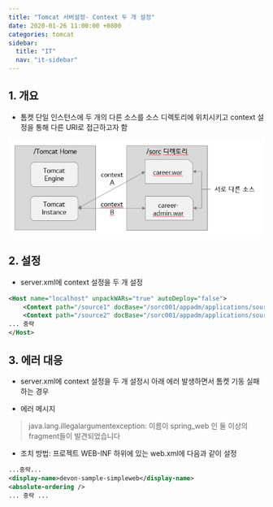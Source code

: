 ```yaml
---
title: "Tomcat 서버설정- Context 두 개 설정"
date: 2020-01-26 11:00:00 +0800
categories: tomcat
sidebar:
  title: "IT"
  nav: "it-sidebar"
---
```

## 1. 개요
- 톰켓 단일 인스턴스에 두 개의 다른 소스를 소스 디렉토리에 위치시키고 context 설정을 통해
다른 URI로 접근하고자 함

![context](/assets/images/tomcat/tomcat-context001.png)

## 2. 설정
- server.xml에 context 설정을 두 개 설정

```xml
<Host name="localhost" unpackWARs="true" autoDeploy="false">
    <Context path="/source1" docBase="/sorc001/appadm/applications/source1.war" reloadable="false" privileged="true"/>
    <Context path="/source2" docBase="/sorc001/appadm/applications/source2.war" reloadable="false" privileged="true"/>
... 중략
</Host>
```

## 3. 에러 대응

- server.xml에 context 설정을 두 개 설정시 아래 에러 발생하면서 톰켓 기동 실패하는 경우

- 에러 메시지
> java.lang.illegalargumentexception: 이름이 spring_web 인 둘 이상의 fragment들이 발견되었습니다

- 조치 방법: 프로젝트 WEB-INF 하위에 있는 web.xml에 다음과 같이 설정

```xml 
...중략...
<display-name>devon-sample-simpleweb</display-name>
<absolute-ordering />
... 중략 ...
```
